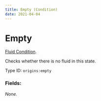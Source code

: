 ```yaml
---
title: Empty (Condition)
date: 2021-04-04
---
```

# Empty

[Fluid Condition](../fluid_conditions.md).

Checks whether there is no fluid in this state.

Type ID: `origins:empty`

### Fields:

_None._
